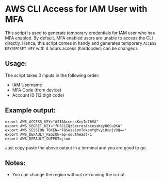 # AWS CLI Access for IAM User with MFA

This script is used to generate temporary credentials for IAM user who has MFA enabled. By default, MFA enabled users are unable to access the CLI directly. Hence, this script comes in handy and generates temporary `ACCESS KEY`/`SECRET KEY` with 4 hours access (hardcoded; can be changed).

## Usage:

The script takes 3 inputs in the following order:

* IAM Username
* MFA Code (from device)
* Account ID (12 digit code)

## Example output:

```
export AWS_ACCESS_KEY="ASIAAccessKeyId76VA"
export AWS_SECRET_KEY="fH5C1IQzSecretAccessKeyO6CuQKW"
export AWS_SESSION_TOKEN="FQSessionTokenYghVyiHnpjVBQ=="
export AWS_DEFAULT_REGION=ap-southeast-1
export AWS_DEFAULT_OUTPUT=json
```
Just copy paste the above output in a terminal and you are good to go.

## Notes:

* You can change the region without re-running the script.